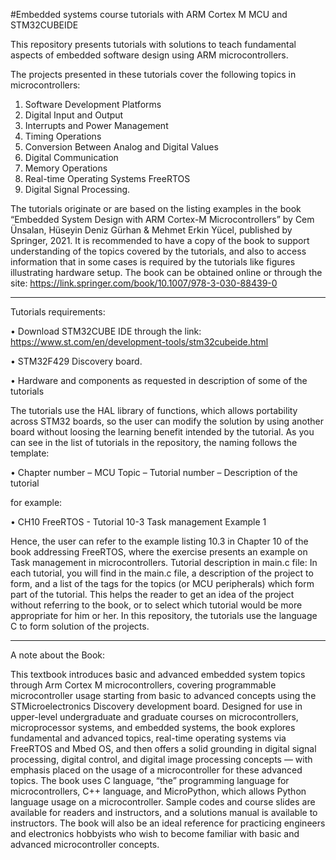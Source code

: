 #Embedded systems course tutorials with ARM Cortex M MCU and STM32CUBEIDE 

This repository presents tutorials with solutions to teach fundamental aspects of embedded software design using ARM microcontrollers.   

The projects presented in these tutorials cover the following topics in microcontrollers:
1.	Software Development Platforms
2.	Digital Input and Output
3.	Interrupts and Power Management
4.	Timing Operations
5.	Conversion Between Analog and Digital Values
6.	Digital Communication
7.	Memory Operations
8.	Real-time Operating Systems FreeRTOS
9.	Digital Signal Processing.
    
The tutorials originate or are based on the listing examples in the book “Embedded System Design with ARM Cortex-M Microcontrollers” by Cem Ünsalan, Hüseyin Deniz Gürhan & Mehmet Erkin Yücel, published by Springer, 2021.
It is recommended to have a copy of the book to support understanding of the topics covered by the tutorials, and also to access information that in some cases is required by the tutorials like figures illustrating hardware setup. The book can be obtained online or through the site: https://link.springer.com/book/10.1007/978-3-030-88439-0

**************************************************************************************
Tutorials requirements: 

•	Download STM32CUBE IDE through the link:
https://www.st.com/en/development-tools/stm32cubeide.html

•	STM32F429 Discovery board. 

•	Hardware and components as requested in description of some of the tutorials

The tutorials use the HAL library of functions, which allows portability across STM32 boards, so the user can modify the solution by using another board without loosing the learning benefit intended by the tutorial. 
As you can see in the list of tutorials in the repository, the naming follows the template:

•	Chapter number – MCU Topic – Tutorial number – Description of the tutorial

for example:

•	CH10 FreeRTOS - Tutorial 10-3 Task management Example 1 

Hence, the user can refer to the example listing 10.3 in Chapter 10 of the book addressing FreeRTOS, where the exercise presents an example on Task management in microcontrollers. 
Tutorial description in main.c file:
In each tutorial, you will find in the main.c file, a description of the project to form, and a list of the tags for the topics (or MCU peripherals) which form part of the tutorial. This helps the reader to get an idea of the project without referring to the book, or to select which tutorial would be more appropriate for him or her.
In this repository, the tutorials use the language C to form solution of the projects. 
***************************************************************************************

A note about the Book:

This textbook introduces basic and advanced embedded system topics through Arm Cortex M microcontrollers, covering programmable microcontroller usage starting from basic to advanced concepts using the STMicroelectronics Discovery development board. Designed for use in upper-level undergraduate and graduate courses on microcontrollers, microprocessor systems, and embedded systems, the book explores fundamental and advanced topics, real-time operating systems via FreeRTOS and Mbed OS, and then offers a solid grounding in digital signal processing, digital control, and digital image processing concepts — with emphasis placed on the usage of a microcontroller for these advanced topics. The book uses C language, “the” programming language for microcontrollers, C++ language, and MicroPython, which allows Python language usage on a microcontroller. Sample codes and course slides are available for readers and instructors, and a solutions manual is available to instructors. The book will also be an ideal reference for practicing engineers and electronics hobbyists who wish to become familiar with basic and advanced microcontroller concepts. 
